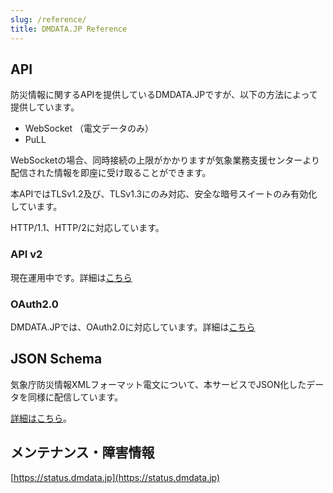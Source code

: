 ```yaml
---
slug: /reference/
title: DMDATA.JP Reference
---
```


## API

防災情報に関するAPIを提供しているDMDATA.JPですが、以下の方法によって提供しています。

* WebSocket （電文データのみ）
* PuLL

WebSocketの場合、同時接続の上限がかかりますが気象業務支援センターより配信された情報を即座に受け取ることができます。

本APIではTLSv1.2及び、TLSv1.3にのみ対応、安全な暗号スイートのみ有効化しています。

HTTP/1.1、HTTP/2に対応しています。

### API v2

現在運用中です。詳細は[こちら](/docs/reference/api/v2/index.md)

### OAuth2.0

DMDATA.JPでは、OAuth2.0に対応しています。詳細は[こちら](/docs/reference/oauth2/v1/index.md)

## JSON Schema

気象庁防災情報XMLフォーマット電文について、本サービスでJSON化したデータを同様に配信しています。

[詳細はこちら](/docs/reference/conversion/json/index.md)。

## メンテナンス・障害情報

[https://status.dmdata.jp](https://status.dmdata.jp)
